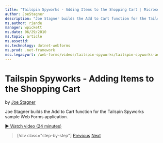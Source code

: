 ```yaml
---
title: "Tailspin Spyworks - Adding Items to the Shopping Cart | Microsoft Docs"
author: JoeStagner
description: "Joe Stagner builds the Add to Cart function for the Tailspin Spyworks sample Web Forms application."
ms.author: riande
manager: wpickett
ms.date: 06/29/2010
ms.topic: article
ms.assetid: 
ms.technology: dotnet-webforms
ms.prod: .net-framework
msc.legacyurl: /web-forms/videos/tailspin-spyworks/tailspin-spyworks-adding-items-to-the-shopping-cart
---
```

Tailspin Spyworks - Adding Items to the Shopping Cart
====================
by [Joe Stagner](https://github.com/JoeStagner)

Joe Stagner builds the Add to Cart function for the Tailspin Spyworks sample Web Forms application.

[&#9654; Watch video (24 minutes)](https://channel9.msdn.com/Blogs/ASP-NET-Site-Videos/tailspin-spyworks-adding-items-to-the-shopping-cart)

>[!div class="step-by-step"]
[Previous](tailspin-spyworks-display-per-product-details.md)
[Next](tailspin-spyworks-display-shopping-cart.md)
